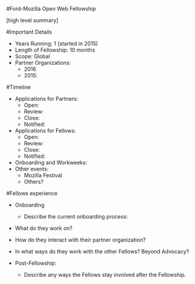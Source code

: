 #Ford-Mozilla Open Web Fellowship

[high level summary]

#Important Details
- Years Running: 1 (started in 2015)
- Length of Fellowship: 10 months
- Scope: Global
- Partner Organizations:
  - 2016
  - 2015: 

#Timeline
- Applications for Partners:
  - Open:
  - Review: 
  - Close: 
  - Notified:
- Applications for Fellows:
  - Open:
  - Review:
  - Close:
  - Notified:
- Onboarding and Workweeks:
- Other events:
  - Mozilla Festival
  - Others?
  
#Fellows experience
- Onboarding
  - Describe the current onboarding process:
  
- What do they work on?
- How do they interact with their partner organization? 
- In what ways do they work with the other Fellows? Beyond Advocacy?
- Post-Fellowship:
  - Describe any ways the Fellows stay involved after the Fellowship. 
